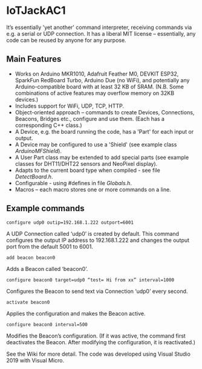 # IoTJackAC1

It’s essentially 'yet another' command interpreter, receiving commands via e.g. a serial or UDP connection.
It has a liberal MIT license – essentially, any code can be reused by anyone for any purpose.


## Main Features

* Works on Arduino MKR1010, Adafruit Feather M0, DEVKIT ESP32, SparkFun RedBoard Turbo, Arduino Due (no WiFi), and potentially any Arduino-compatible board with at least 32 KB of SRAM. (N.B. Some combinations of active features may overflow memory on 32KB devices.)
* Includes support for WiFi, UDP, TCP, HTTP.
* Object-oriented approach – commands to create Devices, Connections, Beacons, Bridges etc., configure and use them. (Each has a corresponding C++ class.)
* A Device, e.g. the board running the code, has a 'Part' for each input or output.
* A Device may be configured to use a 'Shield' (see example class *ArduinoMFShield*).
* A User Part class may be extended to add special parts (see example classes for DHT11/DHT22 sensors and NeoPixel display).
* Adapts to the current board type when compiled - see file *DetectBoard.h*.
* Configurable - using #defines in file *Globals.h*.
* Macros – each macro stores one or more commands on a line.


## Example commands

	configure udp0 outip=192.168.1.222 outport=6001
A UDP Connection called ‘udp0’ is created by default.  This command configures the output IP address to 192.168.1.222 and changes the output port from the default 5001 to 6001.

	add beacon beacon0
Adds a Beacon called ‘beacon0’.

	configure beacon0 target=udp0 “test= Hi from xx” interval=1000
Configures the Beacon to send text via Connection ‘udp0’ every second.

	activate beacon0
Applies the configuration and makes the Beacon active.

	configure beacon0 interval=500
Modifies the Beacon’s configuration. (If it was active, the command first deactivates the Beacon. After modifying the configuration, it is reactivated.)


See the Wiki for more detail.
The code was developed using Visual Studio 2019 with Visual Micro.
